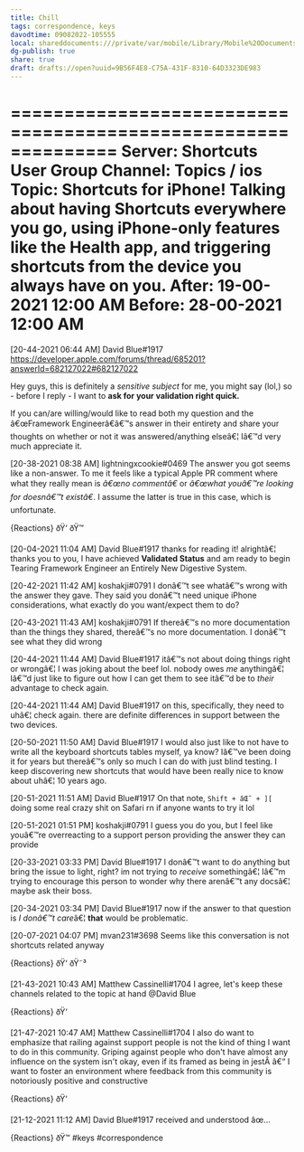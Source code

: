 ```yaml
---
title: Chill
tags: correspondence, keys
davodtime: 09082022-105555
local: shareddocuments:///private/var/mobile/Library/Mobile%20Documents/iCloud~md~obsidian/Documents/OBSHIDDIAN/drafts/9B56F4E8-C75A-431F-8310-64D3323DE983.md
dg-publish: true
share: true
draft: drafts://open?uuid=9B56F4E8-C75A-431F-8310-64D3323DE983
---
```

==============================================================
Server: Shortcuts User Group
Channel: Topics / ios
Topic: Shortcuts for iPhone! Talking about having Shortcuts everywhere you go, using iPhone-only features like the Health app, and triggering shortcuts from the device you always have on you.
After: 19-00-2021 12:00 AM
Before: 28-00-2021 12:00 AM
==============================================================

[20-44-2021 06:44 AM] David Blue#1917
https://developer.apple.com/forums/thread/685201?answerId=682127022#682127022

Hey guys, this is definitely a *sensitive subject* for me, you might say (lol,) so - before I reply - I want to **ask for your validation right quick.** 

If you can/are willing/would like to read both my question and the â€œFramework Engineerâ€â€™s answer in their entirety and share your thoughts on whether or not it was answered/anything elseâ€¦
Iâ€™d very much appreciate it.


[20-38-2021 08:38 AM] lightningxcookie#0469
The answer you got seems like a non-answer. To me it feels like a typical Apple PR comment where what they really mean is *â€œno commentâ€* or *â€œwhat youâ€™re looking for doesnâ€™t existâ€*. I assume the latter is true in this case, which is unfortunate.

{Reactions}
ðŸ‘ ðŸ™ 

[20-04-2021 11:04 AM] David Blue#1917
thanks for reading it! alrightâ€¦ thanks you to you, I have achieved **Validated Status** and am ready to begin Tearing Framework Engineer an Entirely New Digestive System.


[20-42-2021 11:42 AM] koshakji#0791
I donâ€™t see whatâ€™s wrong with the answer they gave. They said you donâ€™t need unique iPhone considerations, what exactly do you want/expect them to do?


[20-43-2021 11:43 AM] koshakji#0791
If thereâ€™s no more documentation than the things they shared, thereâ€™s no more documentation. I donâ€™t see what they did wrong


[20-44-2021 11:44 AM] David Blue#1917
itâ€™s not about doing things right or wrongâ€¦ I was joking about the beef lol. nobody owes *me* anythingâ€¦ Iâ€™d just like to figure out how I can get them to see itâ€™d be to *their* advantage to check again.


[20-44-2021 11:44 AM] David Blue#1917
on this, specifically, they need to uhâ€¦ check again. there are definite differences in support between the two devices.


[20-50-2021 11:50 AM] David Blue#1917
I would also just like to not have to write all the keyboard shortcuts tables myself, ya know? Iâ€™ve been doing it for years but thereâ€™s only so much I can do with just blind testing. I keep discovering new shortcuts that would have been really nice to know about uhâ€¦ 10 years ago.


[20-51-2021 11:51 AM] David Blue#1917
On that note, `Shift + âŒ˜ + ][` doing some real crazy shit on Safari rn if anyone wants to try it lol


[20-51-2021 01:51 PM] koshakji#0791
I guess you do you, but I feel like youâ€™re overreacting to a support person providing the answer they can provide


[20-33-2021 03:33 PM] David Blue#1917
I donâ€™t want to do anything but bring the issue to light, right? im not trying to *receive* somethingâ€¦ Iâ€™m trying to encourage this person to wonder why there arenâ€™t any docsâ€¦ maybe ask their boss.


[20-34-2021 03:34 PM] David Blue#1917
now if the answer to that question is *I donâ€™t care*â€¦ **that** would be problematic.


[20-07-2021 04:07 PM] mvan231#3698
Seems like this conversation is not shortcuts related anyway

{Reactions}
ðŸ‘ ðŸ˜³ 

[21-43-2021 10:43 AM] Matthew Cassinelli#1704
I agree, let's keep these channels related to the topic at hand @David Blue

{Reactions}
ðŸ‘ 

[21-47-2021 10:47 AM] Matthew Cassinelli#1704
I also do want to emphasize that railing against support people is not the kind of thing I want to do in this community. Griping against people who don't have almost any influence on the system isn't okay, even if its framed as being in jestÂ â€“ I want to foster an environment where feedback from this community is notoriously positive and constructive

{Reactions}
ðŸ‘ 

[21-12-2021 11:12 AM] David Blue#1917
received and understood âœ…

{Reactions}
ðŸ™ 
#keys #correspondence